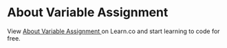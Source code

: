 # About Variable Assignment 
<p class='util--hide'>View <a href='https://learn.co/lessons/47811-variable-readme'>About Variable Assignment </a> on Learn.co and start learning to code for free.</p>

